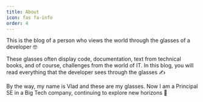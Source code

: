```yaml
---
title: About
icon: fas fa-info
order: 4
---
```


This is the blog of a person who views the world through the glasses of a developer 🤓

These glasses often display code, documentation, text from technical books, and of course, challenges from the world of IT. In this blog, you will read everything that the developer sees through the glasses ✍️

By the way, my name is Vlad and these are my glasses. Now I am a Principal SE in a Big Tech company, continuing to explore new horizons 🚀
